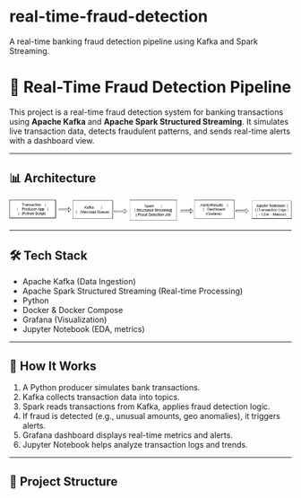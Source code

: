 # real-time-fraud-detection
A real-time banking fraud detection pipeline using Kafka and Spark Streaming.

# 🏦 Real-Time Fraud Detection Pipeline

This project is a real-time fraud detection system for banking transactions using **Apache Kafka** and **Apache Spark Structured Streaming**. It simulates live transaction data, detects fraudulent patterns, and sends real-time alerts with a dashboard view.

---

## 📊 Architecture

![Real-Time Fraud Detection Architecture](docs/real-time-fraud-detection.drawio.png)

---

## 🛠 Tech Stack

- Apache Kafka (Data Ingestion)
- Apache Spark Structured Streaming (Real-time Processing)
- Python
- Docker & Docker Compose
- Grafana (Visualization)
- Jupyter Notebook (EDA, metrics)

---

## 🔁 How It Works

1. A Python producer simulates bank transactions.
2. Kafka collects transaction data into topics.
3. Spark reads transactions from Kafka, applies fraud detection logic.
4. If fraud is detected (e.g., unusual amounts, geo anomalies), it triggers alerts.
5. Grafana dashboard displays real-time metrics and alerts.
6. Jupyter Notebook helps analyze transaction logs and trends.

---

## 📂 Project Structure

